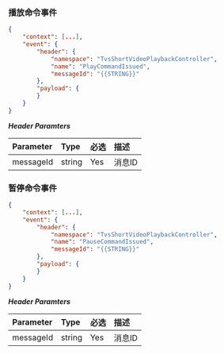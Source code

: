 ### 播放命令事件
```json
{
    "context": [...],
    "event": {
        "header": {
            "namespace": "TvsShortVideoPlaybackController",
            "name": "PlayCommandIssued",
            "messageId": "{{STRING}}"
        },
        "payload": {
        }
    }
}
```
***Header Paramters***

|    Parameter            |    Type        |    必选    |    描述                            |
|    :-------------------    |    :--------    |    :-----    |    :-----------------------------    |
|    messageId            |    string    |    Yes    |    消息ID                        |

### 暂停命令事件
```json
{
    "context": [...],
    "event": {
        "header": {
            "namespace": "TvsShortVideoPlaybackController",
            "name": "PauseCommandIssued",
            "messageId": "{{STRING}}"
        },
        "payload": {
        }
    }
}
```

***Header Paramters***

|    Parameter            |    Type        |    必选    |    描述                            |
|    :-------------------    |    :--------    |    :-----    |    :-----------------------------    |
|    messageId            |    string    |    Yes    |    消息ID                        |